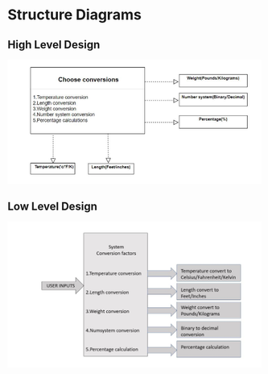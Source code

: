 # Structure Diagrams

## High Level Design
![FeaturesLevelStructuralDiagram](https://github.com/Ambikacl/Mini_project_ltts/blob/main/2_Architecture/structure%20Diagrams/structural%20block%20diagram.JPG)



## Low Level Design
![Lowleveldiagram](https://github.com/Ambikacl/Mini_project_ltts/blob/main/2_Architecture/behavior%20Diagrams/low%20level%20structural%20diagram.JPG)
